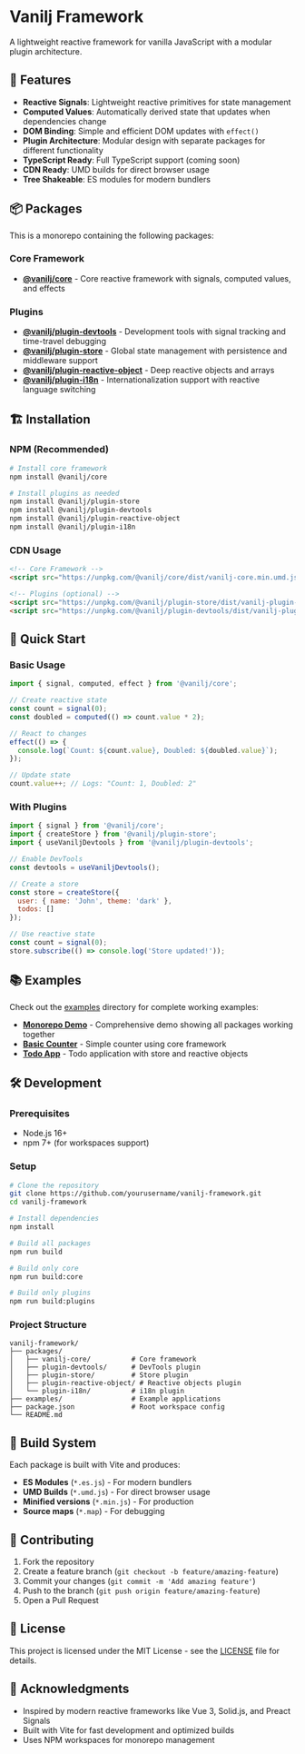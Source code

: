 # Vanilj Framework

A lightweight reactive framework for vanilla JavaScript with a modular plugin architecture.

## 🚀 Features

- **Reactive Signals**: Lightweight reactive primitives for state management
- **Computed Values**: Automatically derived state that updates when dependencies change
- **DOM Binding**: Simple and efficient DOM updates with `effect()`
- **Plugin Architecture**: Modular design with separate packages for different functionality
- **TypeScript Ready**: Full TypeScript support (coming soon)
- **CDN Ready**: UMD builds for direct browser usage
- **Tree Shakeable**: ES modules for modern bundlers

## 📦 Packages

This is a monorepo containing the following packages:

### Core Framework
- **[@vanilj/core](packages/vanilj-core/)** - Core reactive framework with signals, computed values, and effects

### Plugins
- **[@vanilj/plugin-devtools](packages/plugin-devtools/)** - Development tools with signal tracking and time-travel debugging
- **[@vanilj/plugin-store](packages/plugin-store/)** - Global state management with persistence and middleware support
- **[@vanilj/plugin-reactive-object](packages/plugin-reactive-object/)** - Deep reactive objects and arrays
- **[@vanilj/plugin-i18n](packages/plugin-i18n/)** - Internationalization support with reactive language switching

## 🏗️ Installation

### NPM (Recommended)
```bash
# Install core framework
npm install @vanilj/core

# Install plugins as needed
npm install @vanilj/plugin-store
npm install @vanilj/plugin-devtools
npm install @vanilj/plugin-reactive-object
npm install @vanilj/plugin-i18n
```

### CDN Usage
```html
<!-- Core Framework -->
<script src="https://unpkg.com/@vanilj/core/dist/vanilj-core.min.umd.js"></script>

<!-- Plugins (optional) -->
<script src="https://unpkg.com/@vanilj/plugin-store/dist/vanilj-plugin-store.min.umd.js"></script>
<script src="https://unpkg.com/@vanilj/plugin-devtools/dist/vanilj-plugin-devtools.min.umd.js"></script>
```

## 🎯 Quick Start

### Basic Usage
```javascript
import { signal, computed, effect } from '@vanilj/core';

// Create reactive state
const count = signal(0);
const doubled = computed(() => count.value * 2);

// React to changes
effect(() => {
  console.log(`Count: ${count.value}, Doubled: ${doubled.value}`);
});

// Update state
count.value++; // Logs: "Count: 1, Doubled: 2"
```

### With Plugins
```javascript
import { signal } from '@vanilj/core';
import { createStore } from '@vanilj/plugin-store';
import { useVaniljDevtools } from '@vanilj/plugin-devtools';

// Enable DevTools
const devtools = useVaniljDevtools();

// Create a store
const store = createStore({
  user: { name: 'John', theme: 'dark' },
  todos: []
});

// Use reactive state
const count = signal(0);
store.subscribe(() => console.log('Store updated!'));
```

## 📚 Examples

Check out the [examples](examples/) directory for complete working examples:

- **[Monorepo Demo](examples/monorepo-demo.html)** - Comprehensive demo showing all packages working together
- **[Basic Counter](examples/basic-counter.html)** - Simple counter using core framework
- **[Todo App](examples/todo-app.html)** - Todo application with store and reactive objects

## 🛠️ Development

### Prerequisites
- Node.js 16+ 
- npm 7+ (for workspaces support)

### Setup
```bash
# Clone the repository
git clone https://github.com/yourusername/vanilj-framework.git
cd vanilj-framework

# Install dependencies
npm install

# Build all packages
npm run build

# Build only core
npm run build:core

# Build only plugins
npm run build:plugins
```

### Project Structure
```
vanilj-framework/
├── packages/
│   ├── vanilj-core/          # Core framework
│   ├── plugin-devtools/      # DevTools plugin
│   ├── plugin-store/         # Store plugin
│   ├── plugin-reactive-object/ # Reactive objects plugin
│   └── plugin-i18n/          # i18n plugin
├── examples/                 # Example applications
├── package.json              # Root workspace config
└── README.md
```

## 🔧 Build System

Each package is built with Vite and produces:
- **ES Modules** (`*.es.js`) - For modern bundlers
- **UMD Builds** (`*.umd.js`) - For direct browser usage
- **Minified versions** (`*.min.js`) - For production
- **Source maps** (`*.map`) - For debugging

## 🤝 Contributing

1. Fork the repository
2. Create a feature branch (`git checkout -b feature/amazing-feature`)
3. Commit your changes (`git commit -m 'Add amazing feature'`)
4. Push to the branch (`git push origin feature/amazing-feature`)
5. Open a Pull Request

## 📄 License

This project is licensed under the MIT License - see the [LICENSE](LICENSE) file for details.

## 🙏 Acknowledgments

- Inspired by modern reactive frameworks like Vue 3, Solid.js, and Preact Signals
- Built with Vite for fast development and optimized builds
- Uses NPM workspaces for monorepo management
